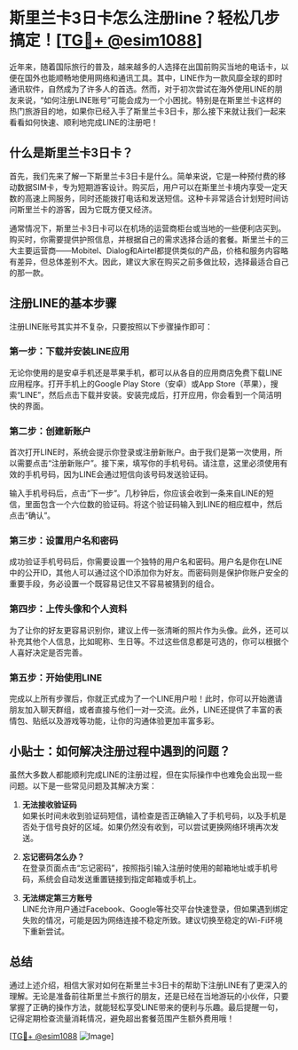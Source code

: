 # 斯里兰卡3日卡怎么注册line？轻松几步搞定！[[TG💪+ @esim1088](https://t.me/s/esim1088)]

近年来，随着国际旅行的普及，越来越多的人选择在出国前购买当地的电话卡，以便在国外也能顺畅地使用网络和通讯工具。其中，LINE作为一款风靡全球的即时通讯软件，自然成为了许多人的首选。然而，对于初次尝试在海外使用LINE的朋友来说，“如何注册LINE账号”可能会成为一个小困扰。特别是在斯里兰卡这样的热门旅游目的地，如果你已经入手了斯里兰卡3日卡，那么接下来就让我们一起来看看如何快速、顺利地完成LINE的注册吧！

## 什么是斯里兰卡3日卡？

首先，我们先来了解一下斯里兰卡3日卡是什么。简单来说，它是一种预付费的移动数据SIM卡，专为短期游客设计。购买后，用户可以在斯里兰卡境内享受一定天数的高速上网服务，同时还能拨打电话和发送短信。这种卡非常适合计划短时间访问斯里兰卡的游客，因为它既方便又经济。

通常情况下，斯里兰卡3日卡可以在机场的运营商柜台或当地的一些便利店买到。购买时，你需要提供护照信息，并根据自己的需求选择合适的套餐。斯里兰卡的三大主要运营商——Mobitel、Dialog和Airtel都提供类似的产品，价格和服务内容略有差异，但总体差别不大。因此，建议大家在购买之前多做比较，选择最适合自己的那一款。

## 注册LINE的基本步骤

注册LINE账号其实并不复杂，只要按照以下步骤操作即可：

### 第一步：下载并安装LINE应用

无论你使用的是安卓手机还是苹果手机，都可以从各自的应用商店免费下载LINE应用程序。打开手机上的Google Play Store（安卓）或App Store（苹果），搜索“LINE”，然后点击下载并安装。安装完成后，打开应用，你会看到一个简洁明快的界面。

### 第二步：创建新账户

首次打开LINE时，系统会提示你登录或注册新账户。由于我们是第一次使用，所以需要点击“注册新账户”。接下来，填写你的手机号码。请注意，这里必须使用有效的手机号码，因为LINE会通过短信向该号码发送验证码。

输入手机号码后，点击“下一步”。几秒钟后，你应该会收到一条来自LINE的短信，里面包含一个六位数的验证码。将这个验证码输入到LINE的相应框中，然后点击“确认”。

### 第三步：设置用户名和密码

成功验证手机号码后，你需要设置一个独特的用户名和密码。用户名是你在LINE中的公开ID，其他人可以通过这个ID添加你为好友。而密码则是保护你账户安全的重要手段，务必设置一个既容易记住又不容易被猜到的组合。

### 第四步：上传头像和个人资料

为了让你的好友更容易识别你，建议上传一张清晰的照片作为头像。此外，还可以补充其他个人信息，比如昵称、生日等。不过这些信息都是可选的，你可以根据个人喜好决定是否完善。

### 第五步：开始使用LINE

完成以上所有步骤后，你就正式成为了一个LINE用户啦！此时，你可以开始邀请朋友加入聊天群组，或者直接与他们一对一交流。此外，LINE还提供了丰富的表情包、贴纸以及游戏等功能，让你的沟通体验更加丰富多彩。

## 小贴士：如何解决注册过程中遇到的问题？

虽然大多数人都能顺利完成LINE的注册过程，但在实际操作中也难免会出现一些问题。以下是一些常见问题及其解决方案：

1. **无法接收验证码**  
   如果长时间未收到验证码短信，请检查是否正确输入了手机号码，以及手机是否处于信号良好的区域。如果仍然没有收到，可以尝试更换网络环境再次发送。

2. **忘记密码怎么办？**  
   在登录页面点击“忘记密码”，按照指引输入注册时使用的邮箱地址或手机号码，系统会自动发送重置链接到指定邮箱或手机上。

3. **无法绑定第三方账号**  
   LINE允许用户通过Facebook、Google等社交平台快速登录，但如果遇到绑定失败的情况，可能是因为网络连接不稳定所致。建议切换至稳定的Wi-Fi环境下重新尝试。

## 总结

通过上述介绍，相信大家对如何在斯里兰卡3日卡的帮助下注册LINE有了更深入的理解。无论是准备前往斯里兰卡旅行的朋友，还是已经在当地游玩的小伙伴，只要掌握了正确的操作方法，就能轻松享受LINE带来的便利与乐趣。最后提醒一句，记得定期检查流量消耗情况，避免超出套餐范围产生额外费用哦！

[[TG💪+ @esim1088](https://t.me/s/esim1088) ![Image](https://i.postimg.cc/4NQfJmqS/Snipaste-2025-05-13-00-14-12.png)]